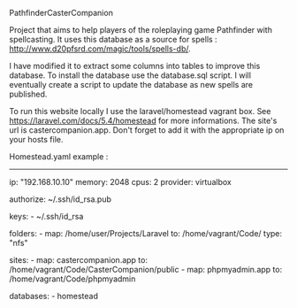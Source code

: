 PathfinderCasterCompanion


Project that aims to help players of the roleplaying game Pathfinder  with spellcasting. It uses this database as a source for spells : http://www.d20pfsrd.com/magic/tools/spells-db/.

I have modified it to extract some columns into tables to improve this database. To install the database use the database.sql script. I will eventually create a script to update the database as new spells are published.

To run this website locally I use the laravel/homestead vagrant box. See https://laravel.com/docs/5.4/homestead for more informations. The site's url is castercompanion.app. Don't forget to add it with the appropriate ip on your hosts file.  

Homestead.yaml example :

---
ip: "192.168.10.10"
memory: 2048
cpus: 2
provider: virtualbox

authorize: ~/.ssh/id_rsa.pub

keys:
    - ~/.ssh/id_rsa

folders:
    - map: /home/user/Projects/Laravel
      to: /home/vagrant/Code/
      type: "nfs"


sites:
    - map: castercompanion.app
      to: /home/vagrant/Code/CasterCompanion/public
    - map: phpmyadmin.app
      to: /home/vagrant/Code/phpmyadmin

databases:
    - homestead
